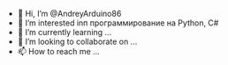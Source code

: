 - 👋 Hi, I’m @AndreyArduino86
- 👀 I’m interested inп  программирование на Python, C#
- 🌱 I’m currently learning ...
- 💞️ I’m looking to collaborate on ...
- 📫 How to reach me ...

<!---
AndreyArduino86/AndreyArduino86 is a ✨ special ✨ repository because its `README.md` (this file) appears on your GitHub profile.
You can click the Preview link to take a look at your changes.
--->
